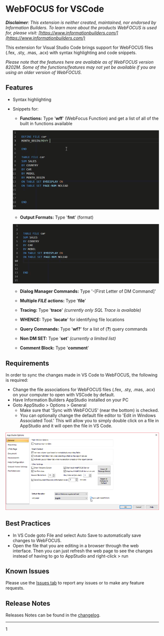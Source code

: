 # WebFOCUS for VSCode

***Disclaimer**: This extension is neither created, maintained, nor endorsed by Information Builders. To learn more about the products WebFOCUS is used for, please visit: [https://www.informationbuilders.com/](https://www.informationbuilders.com/)*

This extension for Visual Studio Code brings support for WebFOCUS files (.fex, .sty, .mas, .acx) with syntax highlighting and code snippets. 

*Please note that the features here are available as of WebFOCUS version 8202M. Some of the functions/features may not yet be available if you are using an older version of WebFOCUS.* 


## Features

 - Syntax highlighting
 - Snippets for:
 
    - **Functions:** Type '**wff**' (WebFocus Function) and get a list of all of the built in functions available

    ![Function snippet](images/Functions.gif)

    - **Output Formats:** Type '**fmt**' (format)

    ![Format snippet](images/Format.gif)   

    - **Dialog Manager Commands:** Type '-[First Letter of DM Command]'  

    - **Multiple *FILE* actions:** Type '**file**'

    - **Tracing:** Type '**trace**' *(currently only SQL Trace is available)*

    - **WHENCE:** Type '**locate**' for identifying file locations

    - **Query Commands:** Type '**wf?**' for a list of (**?**) query commands

    - **Non DM SET:** Type '**set**' *(currently a limited list)*
    
    - **Comment Block:** Type '**comment**'

## Requirements

In order to sync the changes made in VS Code to WebFOCUS, the following is required:
* Change the file associations for WebFOCUS files (.fex, .sty, .mas, .acx) on your computer to open with VSCode by default.
* Have Information Builders AppStudio installed on your PC
* Goto  AppStudio > Options > General 
    - Make sure that 'Sync with WebFOCUS' (near the bottom) is checked. 
    - You can optionally change the default file editor to 'Edit in Windows Associated Tool.' This will allow you to simply double click on a file in AppStudio and it will open the file in VS Code.

 ![App Studio Options](images/AppStudioOptions.png)

## Best Practices

* In VS Code goto File and select Auto Save to automatically save changes to WebFOCUS.
* Open the file that you are editing in a browser through the web interface. Then you can just refresh the web page to see the changes instead of having to go to AppStudio and right-click > run

## Known Issues

Please use the [Issues tab](https://github.com/steebn/WebFOCUS-VSCode/issues) to report any issues or to make any feature requests. 

## Release Notes

Releases Notes can be found in the [changelog](https://github.com/steebn/WebFOCUS-VSCode/blob/master/CHANGELOG.md).
 
----------
1